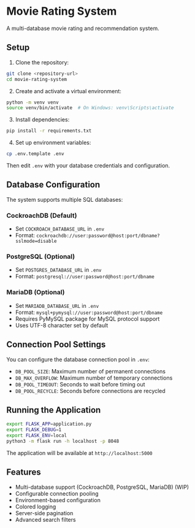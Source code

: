 # Movie Rating System

A multi-database movie rating and recommendation system.

## Setup

1. Clone the repository:
```bash
git clone <repository-url>
cd movie-rating-system
```

2. Create and activate a virtual environment:
```bash
python -m venv venv
source venv/bin/activate  # On Windows: venv\Scripts\activate
```

3. Install dependencies:
```bash
pip install -r requirements.txt
```

4. Set up environment variables:
```bash
cp .env.template .env
```
Then edit `.env` with your database credentials and configuration.

## Database Configuration

The system supports multiple SQL databases:

### CockroachDB (Default)
- Set `COCKROACH_DATABASE_URL` in `.env`
- Format: `cockroachdb://user:password@host:port/dbname?sslmode=disable`

### PostgreSQL (Optional)
- Set `POSTGRES_DATABASE_URL` in `.env`
- Format: `postgresql://user:password@host:port/dbname`

### MariaDB (Optional)
- Set `MARIADB_DATABASE_URL` in `.env`
- Format: `mysql+pymysql://user:password@host:port/dbname`
- Requires PyMySQL package for MySQL protocol support
- Uses UTF-8 character set by default

## Connection Pool Settings

You can configure the database connection pool in `.env`:
- `DB_POOL_SIZE`: Maximum number of permanent connections
- `DB_MAX_OVERFLOW`: Maximum number of temporary connections
- `DB_POOL_TIMEOUT`: Seconds to wait before timing out
- `DB_POOL_RECYCLE`: Seconds before connections are recycled

## Running the Application

```bash
export FLASK_APP=application.py
export FLASK_DEBUG=1
export FLASK_ENV=local
python3 -m flask run -h localhost -p 8048
```

The application will be available at `http://localhost:5000`

## Features

- Multi-database support (CockroachDB, PostgreSQL, MariaDB) (WIP)
- Configurable connection pooling
- Environment-based configuration
- Colored logging
- Server-side pagination
- Advanced search filters
